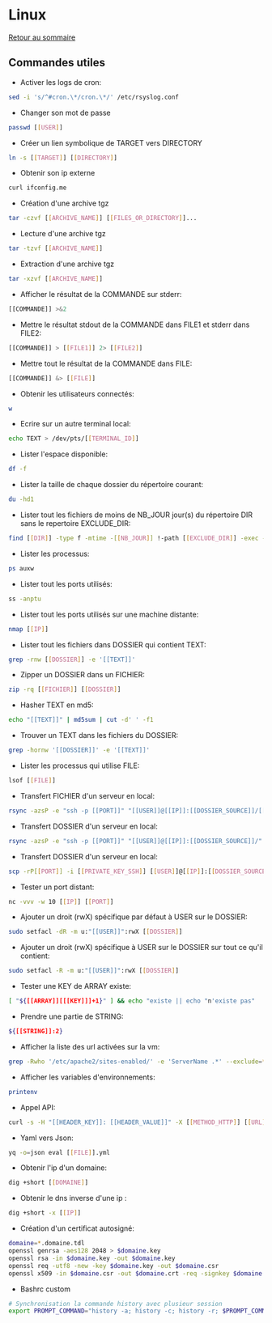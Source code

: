 # Linux

[Retour au sommaire](docs/index)

## Commandes utiles
- Activer les logs de cron:
```bash
sed -i 's/^#cron.\*/cron.\*/' /etc/rsyslog.conf
```
- Changer son mot de passe
```bash
passwd [[USER]]
```
- Créer un lien symbolique de TARGET vers DIRECTORY
```bash
ln -s [[TARGET]] [[DIRECTORY]]
```
- Obtenir son ip externe
```bash
curl ifconfig.me
```
- Création d'une archive tgz
```bash
tar -czvf [[ARCHIVE_NAME]] [[FILES_OR_DIRECTORY]]...
```
- Lecture d'une archive tgz
```bash
tar -tzvf [[ARCHIVE_NAME]]
```
- Extraction d'une archive tgz
```bash
tar -xzvf [[ARCHIVE_NAME]]
```
- Afficher le résultat de la COMMANDE sur stderr:
```bash
[[COMMANDE]] >&2
```
- Mettre le résultat stdout de la COMMANDE dans FILE1 et stderr dans FILE2:
```bash
[[COMMANDE]] > [[FILE1]] 2> [[FILE2]]
```
- Mettre tout le résultat de la COMMANDE dans FILE:
```bash
[[COMMANDE]] &> [[FILE]]
```
- Obtenir les utilisateurs connectés:
```bash
w
```
- Ecrire sur un autre terminal local:
```bash
echo TEXT > /dev/pts/[[TERMINAL_ID]]
```
- Lister l'espace disponible:
```bash
df -f
```
- Lister la taille de chaque dossier du répertoire courant:
```bash
du -hd1
```
- Lister tout les fichiers de moins de NB_JOUR jour(s) du répertoire DIR sans le repertoire EXCLUDE_DIR:
```bash
find [[DIR]] -type f -mtime -[[NB_JOUR]] !-path [[EXCLUDE_DIR]] -exec -hs1 {} \;
```
- Lister les processus:
```bash
ps auxw
```
- Lister tout les ports utilisés:
```bash
ss -anptu
```
- Lister tout les ports utilisés sur une machine distante:
```bash
nmap [[IP]]
```
- Lister tout les fichiers dans DOSSIER qui contient TEXT:
```bash
grep -rnw [[DOSSIER]] -e '[[TEXT]]'
```
- Zipper un DOSSIER dans un FICHIER:
```bash
zip -rq [[FICHIER]] [[DOSSIER]]
```
- Hasher TEXT en md5:
```bash
echo "[[TEXT]]" | md5sum | cut -d' ' -f1
```
- Trouver un TEXT dans les fichiers du DOSSIER:
```bash
grep -hornw '[[DOSSIER]]' -e '[[TEXT]]'
```
- Lister les processus qui utilise FILE:
```bash
lsof [[FILE]]
```
- Transfert FICHIER d'un serveur en local:
```bash
rsync -azsP -e "ssh -p [[PORT]]" "[[USER]]@[[IP]]:[[DOSSIER_SOURCE]]/[[FICHIER]]" "[[DOSSIER_DESTINATION]]/[[FICHIER]]"
```
- Transfert DOSSIER d'un serveur en local:
```bash
rsync -azsP -e "ssh -p [[PORT]]" "[[USER]]@[[IP]]:[[DOSSIER_SOURCE]]/" "[[DOSSIER_DESTINATION]]" --exclude '[[FILES_EXCLUDE]]'
```
- Transfert DOSSIER d'un serveur en local:
```bash
scp -rP[[PORT]] -i [[PRIVATE_KEY_SSH]] [[USER]]@[[IP]]:[[DOSSIER_SOURCE]]/* [[DOSSIER_DESTINATION]]
```
- Tester un port distant:
```bash
nc -vvv -w 10 [[IP]] [[PORT]]
```
- Ajouter un droit (rwX) spécifique par défaut à USER sur le DOSSIER:
```bash
sudo setfacl -dR -m u:"[[USER]]":rwX [[DOSSIER]]
```
- Ajouter un droit (rwX) spécifique à USER sur le DOSSIER sur tout ce qu'il contient:
```bash
sudo setfacl -R -m u:"[[USER]]":rwX [[DOSSIER]]
```
- Tester une KEY de ARRAY existe:
```bash
[ "${[[ARRAY]][[[KEY]]]+1}" ] && echo "existe || echo "n'existe pas"
```
- Prendre une partie de STRING:
```bash
${[[STRING]]:2}
```
- Afficher la liste des url activées sur la vm:
```bash
grep -Rwho '/etc/apache2/sites-enabled/' -e 'ServerName .*' --exclude=*-le-ssl.conf | cut -d' ' -f2
```
- Afficher les variables d'environnements:
```bash
printenv
```
- Appel API:
```bash
curl -s -H "[[HEADER_KEY]]: [[HEADER_VALUE]]" -X [[METHOD_HTTP]] [[URL]] -d "[[BODY_DATA]]"
```
- Yaml vers Json:
```bash
yq -o=json eval [[FILE]].yml
```
- Obtenir l'ip d'un domaine:
```bash
dig +short [[DOMAINE]]
```
- Obtenir le dns inverse d'une ip :
```bash
dig +short -x [[IP]]
```
- Création d'un certificat autosigné:
```bash
domaine=*.domaine.tdl
openssl genrsa -aes128 2048 > $domaine.key
openssl rsa -in $domaine.key -out $domaine.key
openssl req -utf8 -new -key $domaine.key -out $domaine.csr
openssl x509 -in $domaine.csr -out $domaine.crt -req -signkey $domaine.key -days 3650
```
- Bashrc custom
```bash
# Synchronisation la commande history avec plusieur session
export PROMPT_COMMAND="history -a; history -c; history -r; $PROMPT_COMMAND"
```
